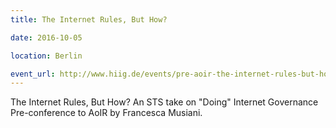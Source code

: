 ```yaml
---
title: The Internet Rules, But How?

date: 2016-10-05

location: Berlin

event_url: http://www.hiig.de/events/pre-aoir-the-internet-rules-but-how/
---
```

The Internet Rules, But How? An STS take on "Doing" Internet Governance Pre-conference to AoIR by Francesca Musiani.
